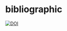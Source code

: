 # bibliographic

[![DOI](https://zenodo.org/badge/1058481425.svg)](https://doi.org/10.5281/zenodo.17140803)
